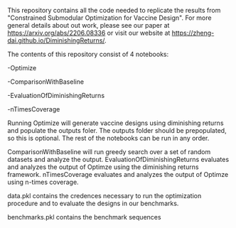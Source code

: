 This repository contains all the code needed to replicate the results from "Constrained Submodular Optimization for Vaccine Design". For more general details about out work, please see our paper at https://arxiv.org/abs/2206.08336 or visit our website at https://zheng-dai.github.io/DiminishingReturns/.

The contents of this repository consist of 4 notebooks:

-Optimize

-ComparisonWithBaseline

-EvaluationOfDiminishingReturns

-nTimesCoverage

Running Optimize will generate vaccine designs using diminishing returns and populate the outputs foler. The outputs folder should be prepopulated, so this is optional. The rest of the notebooks can be run in any order.

ComparisonWithBaseline will run greedy search over a set of random datasets and analyze the output. EvaluationOfDiminishingReturns evaluates and analyzes the output of Optimze using the diminishing returns framework. nTimesCoverage evaluates and analyzes the output of Optimze using n-times coverage.

data.pkl contains the credences necessary to run the optimization procedure and to evaluate the designs in our benchmarks.

benchmarks.pkl contains the benchmark sequences





